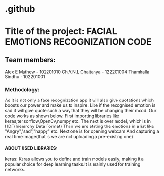 # .github
# Title of the project: FACIAL EMOTIONS RECOGNIZATION CODE
## Team members:
 Alex E Mathew - 102201010
 Ch.V.N.L.Chaitanya - 122201004
 Thamballa Sindhu - 102201001
### Methodology:
 As it is not only a face recognization app it will also give quotations which boosts our power and make us to inspire.
 Like if the recognised emotion is sad it will give quote such a way that they will be changing their mood.
 Our code works as shown below.
 First importing libraries like keras,tensorflow,OpenCv,numpy etc.
 The next is over model, which is in HDF(hierarchy Data Format)
 Then we are stating the emotions in a list like "Angry","sad","happy" etc.
 Next one is for opening webcam 
 And capturing a real time image(that is we are not uploading a pre-existing one)
 #### ABOUT USED LIBRARIES:
 keras:  Keras allows you to define and train models easily, making it a popular choice for deep learning tasks.It is mainly used for training networks.
 
 
